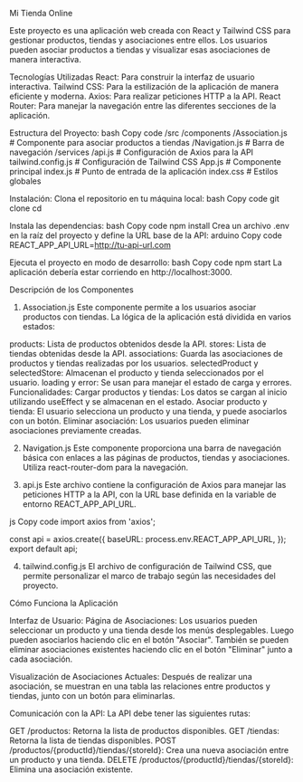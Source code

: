 Mi Tienda Online

Este proyecto es una aplicación web creada con React y Tailwind CSS para gestionar productos, tiendas y asociaciones entre ellos. Los usuarios pueden asociar productos a tiendas y visualizar esas asociaciones de manera interactiva.

Tecnologías Utilizadas
React: Para construir la interfaz de usuario interactiva.
Tailwind CSS: Para la estilización de la aplicación de manera eficiente y moderna.
Axios: Para realizar peticiones HTTP a la API.
React Router: Para manejar la navegación entre las diferentes secciones de la aplicación.

Estructura del Proyecto:
bash
Copy code
/src
/components
/Association.js # Componente para asociar productos a tiendas
/Navigation.js # Barra de navegación
/services
/api.js # Configuración de Axios para la API
tailwind.config.js # Configuración de Tailwind CSS
App.js # Componente principal
index.js # Punto de entrada de la aplicación
index.css # Estilos globales

Instalación:
Clona el repositorio en tu máquina local:
bash
Copy code
git clone <url-del-repositorio>
cd <nombre-del-repositorio>

Instala las dependencias:
bash
Copy code
npm install
Crea un archivo .env en la raíz del proyecto y define la URL base de la API:
arduino
Copy code
REACT_APP_API_URL=http://tu-api-url.com

Ejecuta el proyecto en modo de desarrollo:
bash
Copy code
npm start
La aplicación debería estar corriendo en http://localhost:3000.

Descripción de los Componentes

1. Association.js
   Este componente permite a los usuarios asociar productos con tiendas. La lógica de la aplicación está dividida en varios estados:

products: Lista de productos obtenidos desde la API.
stores: Lista de tiendas obtenidas desde la API.
associations: Guarda las asociaciones de productos y tiendas realizadas por los usuarios.
selectedProduct y selectedStore: Almacenan el producto y tienda seleccionados por el usuario.
loading y error: Se usan para manejar el estado de carga y errores.
Funcionalidades:
Cargar productos y tiendas: Los datos se cargan al inicio utilizando useEffect y se almacenan en el estado.
Asociar producto y tienda: El usuario selecciona un producto y una tienda, y puede asociarlos con un botón.
Eliminar asociación: Los usuarios pueden eliminar asociaciones previamente creadas. 

2. Navigation.js
Este componente proporciona una barra de navegación básica con enlaces a las páginas de productos, tiendas y asociaciones. Utiliza react-router-dom para la navegación.

3. api.js
   Este archivo contiene la configuración de Axios para manejar las peticiones HTTP a la API, con la URL base definida en la variable de entorno REACT_APP_API_URL.

js
Copy code
import axios from 'axios';

const api = axios.create({
baseURL: process.env.REACT_APP_API_URL,
});
export default api; 

4. tailwind.config.js
El archivo de configuración de Tailwind CSS, que permite personalizar el marco de trabajo según las necesidades del proyecto.

Cómo Funciona la Aplicación

Interfaz de Usuario:
Página de Asociaciones: Los usuarios pueden seleccionar un producto y una tienda desde los menús desplegables. Luego pueden asociarlos haciendo clic en el botón "Asociar". También se pueden eliminar asociaciones existentes haciendo clic en el botón "Eliminar" junto a cada asociación.

Visualización de Asociaciones Actuales: Después de realizar una asociación, se muestran en una tabla las relaciones entre productos y tiendas, junto con un botón para eliminarlas.

Comunicación con la API:
La API debe tener las siguientes rutas:

GET /productos: Retorna la lista de productos disponibles.
GET /tiendas: Retorna la lista de tiendas disponibles.
POST /productos/{productId}/tiendas/{storeId}: Crea una nueva asociación entre un producto y una tienda.
DELETE /productos/{productId}/tiendas/{storeId}: Elimina una asociación existente.
